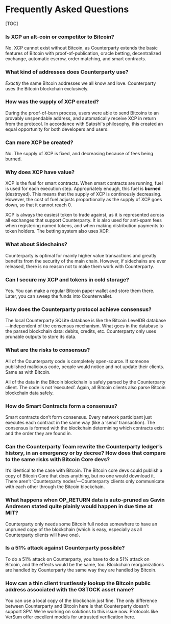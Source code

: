 Frequently Asked Questions
========

[TOC]

### Is XCP an alt-coin or competitor to Bitcoin?

No. XCP cannot exist without Bitcoin, as Counterparty extends the basic features of Bitcoin with proof-of-publication, oracle betting, decentralized exchange, automatic escrow, order matching, and smart contracts. 

### What kind of addresses does Counterparty use?

_Exactly_ the same Bitcoin addresses we all know and love. Counterparty uses the Bitcoin blockchain exclusively.

### How was the supply of XCP created?

During the proof-of-burn process, users were able to send Bitcoins to an provably unspendable address, and automatically receive XCP in return from the protocol. In accordance with Satoshi's philosophy, this created an equal opportunity for both developers and users.

### Can more XCP be created?

No. The supply of XCP is fixed, and decreasing because of fees being burned.

### Why does XCP have value?

XCP is the fuel for smart contracts. When smart contracts are running, fuel is used for each execution step. Appropriately enough, this fuel is **burned** (destroyed). This means that the supply of XCP is continously decreasing. However, the cost of fuel adjusts proportionally as the supply of XCP goes down, so that it cannot reach 0.

XCP is always the easiest token to trade against, as it is represented across all exchanges that support Counterparty. It is also used for anti-spam fees when registering named tokens, and when making distribution payments to token holders. The betting system also uses XCP.

### What about Sidechains?

Counterparty is optimal for mainly higher value transactions and greatly benefits from the security of the main chain. However, if sidechains are ever released, there is no reason not to make them work with Counterparty.

### Can I secure my XCP and tokens in cold storage?

Yes. You can make a regular Bitcoin paper wallet and store them there. Later, you can sweep the funds into Counterwallet.

### How does the Counterparty protocol achieve consensus? 

The local Counterparty SQLite database is like the Bitcoin LevelDB database—independent of the consensus mechanism. What goes in the database is the parsed blockchain data: debits, credits, etc. Counterparty only uses prunable outputs to store its data. 

### What are the risks to consensus?

All of the Counterparty code is completely open-source. If someone published malicious code, people would notice and not update their clients. Same as with Bitcoin.

All of the data in the Bitcoin blockchain is safely parsed by the Counterparty client. The code is not ‘executed’. Again, all Bitcoin clients also parse Bitcoin blockchain data safely.

### How do Smart Contracts form a consensus?

Smart contracts don’t form consensus. Every network participant just executes each contract in the same way (like a ‘send’ transaction). The consensus is formed with the blockchain determining which contracts exist and the order they are found in.

### Can the Counterparty Team rewrite the Counterparty ledger’s history, in an emergency or by decree? How does that compare to the same risks with Bitcoin Core devs?

It’s identical to the case with Bitcoin. The Bitcoin core devs could publish a copy of Bitcoin Core that does anything, but no one would download it. There aren’t ‘Counterparty nodes’—Counterparty clients only communicate with each other through the Bitcoin blockchain.

### What happens when OP_RETURN data is auto-pruned as Gavin Andresen stated quite plainly would happen in due time at MIT?

Counterparty only needs some Bitcoin full nodes somewhere to have an unpruned copy of the blockchain (which is easy, especially as all Counterparty clients will have one).

### Is a 51% attack against Counterparty possible?

To do a 51% attack on Counterparty, you have to do a 51% attack on Bitcoin, and the effects would be the same, too. Blockchain reorganizations are handled by Counterparty the same way they are handled by Bitcoin.

### How can a thin client trustlessly lookup the Bitcoin public address associated with the OSTOCK asset name?

You can use a local copy of the blockchain just fine. The only difference between Counterparty and Bitcoin here is that Counterparty doesn’t support SPV. We’re working on solutions to this issue now. Protocols like VerSum offer excellent models for untrusted verification here.
